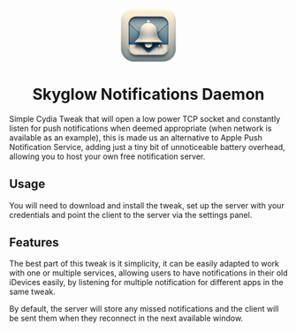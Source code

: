 <div align="center">
<img src="icon.png" width=20% height=20%>
<h1>Skyglow Notifications Daemon</h1>
</div>

Simple Cydia Tweak that will open a low power TCP socket and constantly listen for push notifications when deemed appropriate (when network is available as an example), this is made us an alternative to Apple Push Notification Service, adding just a tiny bit of unnoticeable battery overhead, allowing you to host your own free notification server.

## Usage
You will need to download and install the tweak, set up the server with your credentials and point the client to the server via the settings panel.

## Features
The best part of this tweak is it simplicity, it can be easily adapted to work with one or multiple services, allowing users to have notifications in their old iDevices easily, by listening for multiple notification for different apps in the same tweak.

By default, the server will store any missed notifications and the client will be sent them when they reconnect in the next available window.